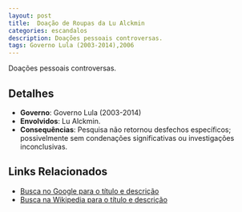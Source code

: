 ```yaml
---
layout: post
title:  Doação de Roupas da Lu Alckmin
categories: escandalos
description: Doações pessoais controversas.
tags: Governo Lula (2003-2014),2006
---
```


Doações pessoais controversas.

## Detalhes
- **Governo**: Governo Lula (2003-2014)
- **Envolvidos**: Lu Alckmin.
- **Consequências**: Pesquisa não retornou desfechos específicos; possivelmente sem condenações significativas ou investigações inconclusivas.

## Links Relacionados
- [Busca no Google para o título e descrição](https://www.google.com/search?q=Doa%C3%A7%C3%A3o%20de%20Roupas%20da%20Lu%20Alckmin%20Doa%C3%A7%C3%B5es%20pessoais%20controversas.%20Governo%20Lula%20%282003-2014%29)
- [Busca na Wikipedia para o título e descrição](https://en.wikipedia.org/w/index.php?search=Doa%C3%A7%C3%A3o%20de%20Roupas%20da%20Lu%20Alckmin%20Doa%C3%A7%C3%B5es%20pessoais%20controversas.%20Governo%20Lula%20%282003-2014%29)
